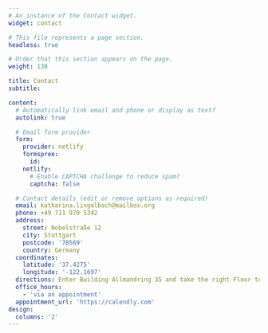 ```yaml
---
# An instance of the Contact widget.
widget: contact

# This file represents a page section.
headless: true

# Order that this section appears on the page.
weight: 130

title: Contact
subtitle:

content:
  # Automatically link email and phone or display as text?
  autolink: true

  # Email form provider
  form:
    provider: netlify
    formspree:
      id:
    netlify:
      # Enable CAPTCHA challenge to reduce spam?
      captcha: false

  # Contact details (edit or remove options as required)
  email: katharina.lingelbach@mailbox.org
  phone: +49 711 970 5342
  address:
    street: Nobelstraße 12
    city: Stuttgart
    postcode: '70569'
    country: Germany
  coordinates:
    latitude: '37.4275'
    longitude: '-122.1697'
  directions: Enter Building Allmandring 35 and take the right Floor to Office 200
  office_hours:
    - 'via an appointment'
  appointment_url: 'https://calendly.com'
design:
  columns: '2'
---
```

